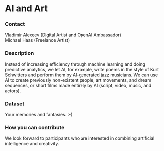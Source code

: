 # AI and Art

### Contact

Vladimir Alexeev (Digital Artist and OpenAI Ambassador)\
Michael Haas (Freelance Artist)

### Description

Instead of increasing efficiency through machine learning and doing predictive analytics, we let AI, for example, write poems in the style of Kurt Schwitters and perform them by AI-generated jazz musicians. We can use AI to create previously non-existent people, art movements, and dream sequences, or short films made entirely by AI (script, video, music, and actors).

### Dataset

Your memories and fantasies. :-)

### How you can contribute

We look forward to participants who are interested in combining artificial intelligence and creativity.
